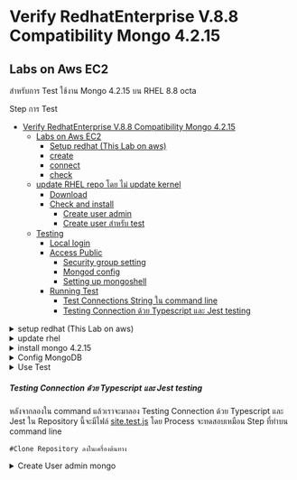 #  Verify RedhatEnterprise V.8.8 Compatibility Mongo 4.2.15

## Labs on Aws EC2

สำหรับการ Test ใช้งาน Mongo 4.2.15 บน RHEL 8.8 octa

Step การ Test

- [Verify RedhatEnterprise V.8.8 Compatibility Mongo 4.2.15](#verify-redhatenterprise-v88-compatibility-mongo-4215)
  - [Labs on Aws EC2](#labs-on-aws-ec2)
    - [Setup redhat (This Lab on aws)](#setup-redhat-this-lab-on-aws)
    - [create](#create)
    - [connect](#connect)
    - [check](#check)
  - [update RHEL repo โดย ไม่ update kernel](#update-rhel-repo-โดย-ไม่-update-kernel)
    - [Download](#download)
    - [Check and install](#check-and-install)
      - [Create user admin](#create-user-admin)
      - [Create user สำหรับ test](#create-user-สำหรับ-test)
  - [Testing](#testing)
      - [Local login](#local-login)
      - [Access Public](#access-public)
          - [Security group setting](#security-group-setting)
        - [Mongod config](#mongod-config)
        - [Setting up mongoshell](#setting-up-mongoshell)
      - [Running Test](#running-test)
        - [Test Connections String ใน command line](#test-connections-string-ใน-command-line)
        - [Testing Connection ด้วย Typescript และ Jest testing](#testing-connection-ด้วย-typescript-และ-jest-testing)


<details>
<summary> setup redhat (This Lab on aws)</summary>

### Setup redhat (This Lab on aws)
เราจะสร้าง instant ec2 สำหรับ test การใช้งาน mongo บน ec2 กันโดยจะใช้ image ของ 3rd Party **เนื่องจาก aws official image ไม่มี redhat 8.8 ให้** 
### create
AWS EC2 Console > Launch instant
![alt text](image.png)

ที่ Applications and OS Image เราจะใช้ AMI Marketplace ซึ่งจะรวม image ของ 3rd party ไว้ กดไปที่ Browse more AMIs

![alt text](_data/image-1.png)

Search หา RHEL 8.8 แล้วเลือก AWS Marketplace AMIs ที่จะมี image ของ 3rd Party แล้วหา RHEL 8.8 ของ Procom

![alt text](_data/image-2.png)

จะขึ้นหน้าชี้แจ้งค่าใช้จ่าย (เสียแค่ของ zone Us)

![alt text](_data/image-3.png)

หลังจากได้ image แล้ว setting instant ให้เรียบร้อย
แล้ว Launce Instant ได้เลย

<div style="padding: 10px; color: white; background-color: red;">
<b>อย่าลืม:</b> โปรดสร้าง Security group ที่ inbound ให้ bypass port 27017-27018 เพื่อให้ทดลอง access ได้ และสร้าง key สำหรับ authen และโปรด Download เก็บไว้
</div>

![alt text](_data/image-10.png)
![alt text](_data/image-5.png)
![alt text](/_data/image-4.png)
### connect
Connect your instant จะเข้าหน้า console สำหรับ connect จะมี public ip และ default user ให้ส่วน password จะถูกสร้างตอน create instant ไปไฟล์ pem
![alt text](_data/image-6.png)

### check
ลอง check release kernel ดูว่าเป็น RHEL versions อะไร

![alt text](_data/image-7.png)
</details>
<details>
<summary>update rhel </summary>

## update RHEL repo โดย ไม่ update kernel
ก่อนจะเริ่มติดตั้งเราต้องการให้ redhat check/update repository ของตัวเองก่อนแต่เราไม่ต้องการให้ update kernel ของ OS เนื่องจากเราต้องการ test ที่ versions 8.8 โดยใช้คำสั่ง

```sudo yum update --exclude=kernel --exclude='redhat-*' --exclude='rhel-*' -y ```

![alt text](_data/image-8.png)

kernel จะไม่ถูก update

![alt text](_data/image-9.png)
</details>

<details>
<summary> install mongo 4.2.15 </summary> 
ไปที่ Download Center ของ MongoDB จะมี mongo แต่ละ versions ให้ใช้ตาม OS ที่เราต้องการ โดยไปที่ mongo 4.2.15 ของ RHEL 8

![alt text](_data/image-11.png)
![alt text](_data/image-12.png)

### Download 
ติดตั้ง wget และสร้าง Directory  เพื่อเก็บไฟล์ Download ไฟล์ rpm สำหรับติดตั้ง
Mongo Server

```bash
sudo yum install wget

mkdir mongo
cd mongo/

## Mongo Server
wget https://repo.mongodb.org/yum/redhat/8/mongodb-org/4.2/x86_64/RPMS/mongodb-org-server-4.2.15-1.el8.x86_64.rpm

## Mongos
wget https://repo.mongodb.org/yum/redhat/8/mongodb-org/4.2/x86_64/RPMS/mongodb-org-mongos-4.2.15-1.el8.x86_64.rpm

## Mongo Utility tools
wget https://repo.mongodb.org/yum/redhat/8/mongodb-org/4.2/x86_64/RPMS/mongodb-org-tools-4.2.15-1.el8.x86_64.rpm

## Mongo shell
wget https://repo.mongodb.org/yum/redhat/8/mongodb-org/4.2/x86_64/RPMS/mongodb-org-shell-4.2.15-1.el8.x86_64.rpm

ls -la

```
![alt text](_data/image-13.png)
### Check and install
```bash
## setup
sudo rpm -i mongodb-org-*

## Check and Start
sudo service mongod status
sudo service mongod start
sudo service mongod status
```
![alt text](_data/image-14.png)
```shell
mongo
db.version()
```
![alt text](_data/image-15.png)
</details>



<details>
<summary> Config MongoDB  </summary>

#### Create user admin

```shell
use admin

db.createUser({user:'<user>', pwd: '<password>', roles:['userAdminAnyDatabase']})

db.auth('user', 'password')
```

#### Create user สำหรับ test
```shell
use admin

db.createUser({ user: "myTestDBUser", pwd: "myTestDBPassword", roles: [{ role: "readWrite", db: "mytestdb" }] });

# exit เพื่อ test login
exit
```
</details>

<details>
<summary> Use Test  </summary>
## Testing 
#### Local login
```shell
 mongo -u myTestDBUser -p myTestDBPassword --authenticationDatabase admin
```

#### Access Public
การจะให้ mongoDB access จาก public หรือจากที่ไหนก็ตาม จำเป็นต้อง config ใน security group ของ ec2 instant และ mongod config

###### Security group setting
ไปที่ console ของ Ec2 กดเข้าไปใน instant ที่ต้องการ  >  security > security groups
![alt text](image-4.png)
ไปที่ inbound > edit inbound
![alt text](image-2.png)
```shell
Add rule

type : customeIP

Port range: 27017-27018 # เลข port ที่เราต้องการ access 

Source: 0.0.0.0/0 # ใครที่สามารถ access ได้ 0/0 คือ anywhere 

save rule
```
![alt text](image-3.png)
 
 ##### Mongod config
กลับมาที่ terminal ของ Redhat เราจะ config mongod เพื่อให้สามารถ authen จาก public ได้ 
```shell
# default locations config
sudo vi /etc/mongod.conf
```
```shell
# แก้ไข config ตามนี้
net:
  port: 27017 #mongodb port
  bindIp: 0.0.0.0  #access anywhere
security: #uncomment
    authorization: enabled #enable authentications
```
```shell
:wq
```
restart service mongod และ เช็ค status
```shell
sudo service mongod restart
sudo service mongod status
```
![alt text](image-5.png)
##### Setting up mongoshell
ติดตั้ง mongosh หรือ mongoshell บนเครื่องที่ต้องการทดสอบการ access

ตัวอย่าง test จาก google cloud shell ด้วย mongosh

```shell
# import public key
wget -qO- https://www.mongodb.org/static/pgp/server-7.0.asc | sudo tee /etc/apt/trusted.gpg.d/server-7.0.asc

# add repository ของ mongo
echo "deb [ arch=amd64,arm64 ] https://repo.mongodb.org/apt/ubuntu jammy/mongodb-org/7.0 multiverse" | sudo tee /etc/apt/sources.list.d/mongodb-org-7.0.list

#update
sudo apt-get update

# install mongosh 
sudo apt-get install -y mongodb-mongosh

mongosh -v
```
![alt text](image-6.png)

#### Running Test

##### Test Connections String ใน command line
หลังจากติดตั้ง Mongosh ใน เครื่องที่ต้องการใช้งาน mongoDB แล้วให้ลอง Run คำสั่งด้านล่างเพื่อทดสอบการใช้งานผ่าน command line

```bash
#remote
mongosh mongodb://myTestDBUser:myTestDBPassword@<ip>:27017/mytestdb?authSource=admin

# test query

# Find all documents in a collection:
# Find documents with specific criteria:
db.collection.find()
db.collection.find({ "field": "value" })
#Find a single document with specific criteria:
db.collection.findOne({ "field": "value" })
#Insert a new document into a collection:
db.collection.insertOne({ "field": "value" })
#Update a document:
db.collection.updateOne({ "field": "value" }, { $set: { "field2": "value2" } })
#Delete a document:
db.collection.deleteOne({ "field": "value" })
```
![alt text](image-8.png)

จาก script จะเป็นการทดลอง  search,create,update,delete  collections ด้วยคำสั่ง Query จะได้ผลดังรูป
</details>

##### Testing Connection ด้วย Typescript และ Jest testing
หลังจากลองใน command แล้วเราจะมาลอง Testing Connection ด้วย Typescript และ Jest ใน Repository นี้จะมีไฟล์
[site.test.js](site.test.js) โดย Process จะทดสอบเหมือน Step ที่ทำบน command line
```shell
#Clone Repository ลงในเครื่องต้นทาง

```

<details>
<summary> Create User admin mongo  </summary>

</details>